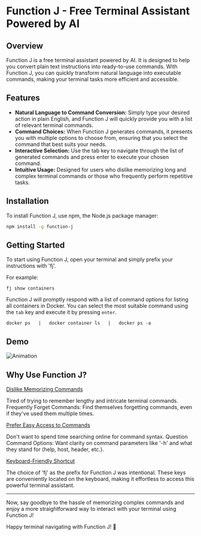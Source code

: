 # Function J - Free Terminal Assistant Powered by AI

## Overview
Function J is a free terminal assistant powered by AI. It is designed to help you convert plain text instructions into ready-to-use commands. With Function J, you can quickly transform natural language into executable commands, making your terminal tasks more efficient and accessible.

## Features
- **Natural Language to Command Conversion:** Simply type your desired action in plain English, and Function J will quickly provide you with a list of relevant terminal commands.
- **Command Choices:** When Function J generates commands, it presents you with multiple options to choose from, ensuring that you select the command that best suits your needs.
- **Interactive Selection:** Use the tab key to navigate through the list of generated commands and press enter to execute your chosen command.
- **Intuitive Usage:** Designed for users who dislike memorizing long and complex terminal commands or those who frequently perform repetitive tasks.

## Installation
To install Function J, use npm, the Node.js package manager:

```bash
npm install -g function-j
```
## Getting Started
To start using Function J, open your terminal and simply prefix your instructions with 'fj'. 

For example:

```
fj show containers
```

Function J will promptly respond with a list of command options for listing all containers in Docker. You can select the most suitable command using the `tab` key and execute it by pressing `enter`.
```
docker ps   |   docker container ls   |   docker ps -a
```

## Demo
![Animation](https://github.com/ThisIsHermanCheng/function-J/assets/45646023/2c89d157-d296-4626-9bc6-70e889055c4a)


## Why Use Function J?

<u> Dislike Memorizing Commands </u>

Tired of trying to remember lengthy and intricate terminal commands.
Frequently Forget Commands: Find themselves forgetting commands, even if they've used them multiple times.

<u> Prefer Easy Access to Commands </u>

Don't want to spend time searching online for command syntax.
Question Command Options: Want clarity on command parameters like '-h' and what they stand for (help, host, header, etc.).

<u> Keyboard-Friendly Shortcut </u>

The choice of 'fj' as the prefix for Function J was intentional. These keys are conveniently located on the keyboard, making it effortless to access this powerful terminal assistant.

---

Now, say goodbye to the hassle of memorizing complex commands and enjoy a more straightforward way to interact with your terminal using Function J!

Happy terminal navigating with Function J! 🚀